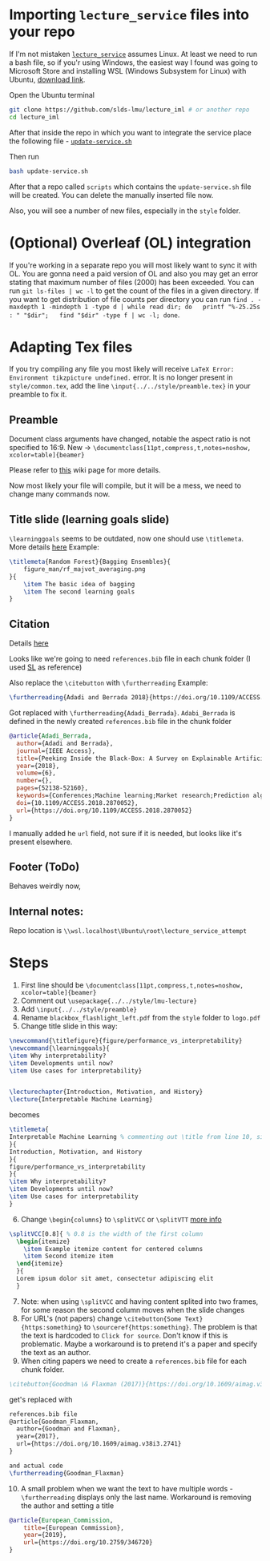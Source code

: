 # Importing `lecture_service` files into your repo
If I'm not mistaken [`lecture_service`](https://github.com/slds-lmu/lecture_service) assumes Linux. At least we need to run a bash file, so if you'r using Windows, the easiest way I found was going to Microsoft Store and installing WSL (Windows Subsystem for Linux) with Ubuntu, [download link](https://apps.microsoft.com/detail/9PDXGNCFSCZV?hl=en-us&gl=AM&ocid=pdpshare).

Open the Ubuntu terminal
```bash
git clone https://github.com/slds-lmu/lecture_iml # or another repo
cd lecture_iml
```

After that inside the repo in which you want to integrate the service place the following file - [`update-service.sh`](https://github.com/slds-lmu/lecture_service/blob/main/service/scripts/update-service.sh) 

Then run
```bash
bash update-service.sh
```
After that a repo called `scripts` which contains the `update-service.sh` file will be created. You can delete the manually inserted file now.

Also, you will see a number of new files, especially in the `style` folder.

# (Optional) Overleaf (OL) integration
If you're working in a separate repo you will most likely want to sync it with OL. You are gonna need a paid version of OL and also you may get an error stating that maximum number of files (2000) has been exceeded. You can run `git ls-files | wc -l` to get the count of the files in a given directory. If you want to get distribution of file counts per directory you can run `find . -maxdepth 1 -mindepth 1 -type d | while read dir; do   printf "%-25.25s : " "$dir";   find "$dir" -type f | wc -l; done`.

# Adapting Tex files
If you try compiling any file you most likely will receive `LaTeX Error: Environment tikzpicture undefined.` error. It is no longer present in `style/common.tex`, add the line `\input{../../style/preamble.tex}` in your preamble to fix it.

## Preamble
Document class arguments have changed, notable the aspect ratio is not specified to 16:9. 
New -> `\documentclass[11pt,compress,t,notes=noshow, xcolor=table]{beamer}`

Please refer to [this](https://github.com/slds-lmu/lecture_service/wiki/Slides#preamble--title-slide) wiki page for more details.

Now most likely your file will compile, but it will be a mess, we need to change many commands now. 
## Title slide (learning goals slide)
`\learninggoals` seems to be outdated, now one should use `\titlemeta`. More details [here](https://github.com/slds-lmu/lecture_service/wiki/Slides#preamble--title-slide)
Example:
```latex
\titlemeta{Random Forest}{Bagging Ensembles}{
    figure_man/rf_majvot_averaging.png
}{
    \item The basic idea of bagging
    \item The second learning goals
}
```

## Citation
Details [here](https://github.com/slds-lmu/lecture_service/wiki/Slides#citations-sourceref-and-furtherreading)

Looks like we're going to need `references.bib` file in each chunk folder (I used [SL](https://github.com/slds-lmu/lecture_sl/blob/main/slides/boosting/references.bib) as reference)

Also replace the `\citebutton` with `\furtherreading`
Example: 
```latex
\furtherreading{Adadi and Berrada 2018}{https://doi.org/10.1109/ACCESS.2018.2870052}.
```
Got replaced with `\furtherreading{Adadi_Berrada}`. `Adabi_Berrada` is defined in the newly created `references.bib` file in the chunk folder 
```bibtex
@article{Adadi_Berrada,
  author={Adadi and Berrada},
  journal={IEEE Access}, 
  title={Peeking Inside the Black-Box: A Survey on Explainable Artificial Intelligence (XAI)}, 
  year={2018},
  volume={6},
  number={},
  pages={52138-52160},
  keywords={Conferences;Machine learning;Market research;Prediction algorithms;Machine learning algorithms;Biological system modeling;Explainable artificial intelligence;interpretable machine learning;black-box models},
  doi={10.1109/ACCESS.2018.2870052},
  url={https://doi.org/10.1109/ACCESS.2018.2870052}
}
```
I manually added he `url` field, not sure if it is needed, but looks like it's present elsewhere.

## Footer (ToDo)
Behaves weirdly now, 


## Internal notes:
Repo location is `\\wsl.localhost\Ubuntu\root\lecture_service_attempt`

# Steps

1. First line should be `\documentclass[11pt,compress,t,notes=noshow, xcolor=table]{beamer}`
2. Comment out `\usepackage{../../style/lmu-lecture}`
3. Add `\input{../../style/preamble}`
4. Rename `blackbox_flashlight_left.pdf` from the `style` folder to `logo.pdf`
5. Change title slide in this way:
```latex
\newcommand{\titlefigure}{figure/performance_vs_interpretability}
\newcommand{\learninggoals}{
\item Why interpretability?
\item Developments until now?
\item Use cases for interpretability}


\lecturechapter{Introduction, Motivation, and History}
\lecture{Interpretable Machine Learning}
```
becomes
```latex
\titlemeta{
Interpretable Machine Learning % commenting out \title from line 10, since here we don't have heading-subheading structure (helps avoid duplication of the title)
}{
Introduction, Motivation, and History
}{
figure/performance_vs_interpretability
}{
\item Why interpretability?
\item Developments until now?
\item Use cases for interpretability
}
```
6. Change `\begin{columns}` to `\splitVCC` or `\splitVTT` [more info](https://github.com/slds-lmu/lecture_service/wiki/Slides#splitv-column-layout-helpers)
```latex
\splitVCC[0.8]{ % 0.8 is the width of the first column
  \begin{itemize}
    \item Example itemize content for centered columns
    \item Second itemize item
  \end{itemize}
  }{
  Lorem ipsum dolor sit amet, consectetur adipiscing elit
  }
```
7. Note: when using `\splitVCC` and having content splited into two frames, for some reason the second column moves when the slide changes
8. For URL's (not papers) change `\citebutton{Some Text}{https:something}` to `\sourceref{https:something}`. The problem is that the text is hardcoded to `Click for source`. Don't know if this is problematic. Maybe a workaround is to pretend it's a paper and specify the text as an author.
9. When citing papers we need to create a `references.bib` file for each chunk folder. 
```bibtex
\citebutton{Goodman \& Flaxman (2017)}{https://doi.org/10.1609/aimag.v38i3.2741}
``` 
get's replaced with 
```latex
references.bib file
@article{Goodman_Flaxman,
  author={Goodman and Flaxman},
  year={2017},
  url={https://doi.org/10.1609/aimag.v38i3.2741}
}

and actual code 
\furtherreading{Goodman_Flaxman}
```
10. A small problem when we want the text to have multiple words - `\furtherreading` displays only the last name. Workaround is removing the author and setting a title

```bibtex
@article{European_Commission,
    title={European Commission},
    year={2019},
    url={https://doi.org/10.2759/346720}
}
```
